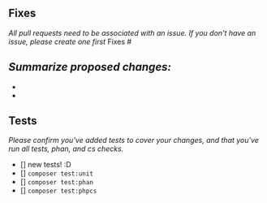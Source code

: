 ## Fixes

_All pull requests need to be associated with an issue. If you don't have an issue, please create one first_
Fixes #

_Summarize proposed changes:_
-
-
-

## Tests

_Please confirm you've added tests to cover your changes, and that you've run all tests, phan, and cs checks._
- [] new tests!  :D
- [] `composer test:unit`
- [] `composer test:phan`
- [] `composer test:phpcs`
